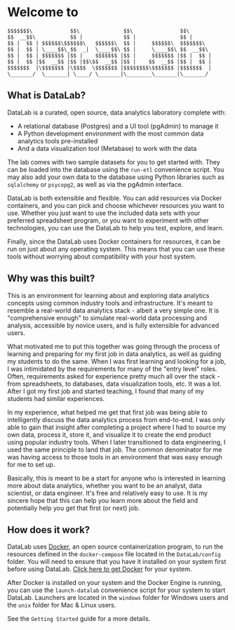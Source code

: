 # Welcome to
```
$$$$$$$\            $$\              $$\               $$\             
$$  __$$\           $$ |             $$ |              $$ |            
$$ |  $$ | $$$$$$\$$$$$$\   $$$$$$\  $$ |     $$$$$$\  $$$$$$$\        
$$ |  $$ | \____$$\_$$  _|  \____$$\ $$ |     \____$$\ $$  __$$\       
$$ |  $$ | $$$$$$$ |$$ |    $$$$$$$ |$$ |     $$$$$$$ |$$ |  $$ |      
$$ |  $$ |$$  __$$ |$$ |$$\$$  __$$ |$$ |    $$  __$$ |$$ |  $$ |      
$$$$$$$  |\$$$$$$$ |\$$$$  \$$$$$$$ |$$$$$$$$\$$$$$$$ |$$$$$$$  |      
\_______/  \_______| \____/ \_______|\________\_______|\_______/    
```
## What is DataLab? 

DataLab is a curated, open source, data analytics laboratory complete with: 
- A relational database (Postgres) and a UI tool (pgAdmin) to manage it  
- A Python development environment with the most common data analytics tools pre-installed 
- And a data visualization tool (Metabase) to work with the data 

The lab comes with two sample datasets for you to get started with. They can be loaded into the database using the `run-etl` convenience script. You may also add your own data to the database using Python libraries such as `sqlalchemy` or `psycopg2`, as well as via the pgAdmin interface.

DataLab is both extensible and flexible. You can add resources via Docker containers, and you can pick and choose whichever resources you want to use. Whether you just want to use the included data sets with your preferred spreadsheet program, or you want to experiment with other technologies, you can use the DataLab to help you test, explore, and learn.

Finally, since the DataLab uses Docker containers for resources, it can be run on just about any operating system. This means that you can use these tools without worrying about compatibility with your host system.

## Why was this built?

This is an environment for learning about and exploring data analytics concepts using common industry tools and infrastructure. It's meant to resemble a real-world data analytics stack - albeit a very simple one. It is "comprehensive enough" to simulate real-world data processing and analysis, accessible by novice users, and is fully extensible for advanced users.

What motivated me to put this together was going through the process of learning and preparing for my first job in data analytics, as well as guiding my students to do the same. When I was first learning and looking for a job, I was intimidated by the requirements for many of the "entry level" roles. Often, requirements asked for experience pretty much all over the stack - from spreadsheets, to databases, data visualization tools, etc. It was a lot. After I got my first job and started teaching, I found that many of my students had similar experiences.

In my experience, what helped me get that first job was being able to intelligently discuss the data analytics process from end-to-end. I was only able to gain that insight after completing a project where I had to source my own data, process it, store it, and visualize it to create the end product using popular industry tools. When I later transitioned to data engineering, I used the same principle to land that job. The common denominator for me was having access to those tools in an environment that was easy enough for me to set up.

Basically, this is meant to be a start for anyone who is interested in learning more about data analytics, whether you want to be an analyst, data scientist, or data engineer. It's free and relatively easy to use. It is my sincere hope that this can help you learn more about the field and potentially help you get that first (or next) job.  

## How does it work?

DataLab uses [Docker](https://docs.docker.com/get-started/overview/), an open source containerization program, to run the resources defined in the `docker-compose` file located in the `DataLab/config` folder. You will need to ensure that you have it installed on your system first before using DataLab. [Click here to get Docker](https://docs.docker.com/get-docker/) for your system. 

After Docker is installed on your system and the Docker Engine is running, you can use the `launch-datalab` convenience script for your system to start DataLab. Launchers are located in the `windows` folder for Windows users and the `unix` folder for Mac & Linux users.

See the `Getting Started` guide for a more details.

 